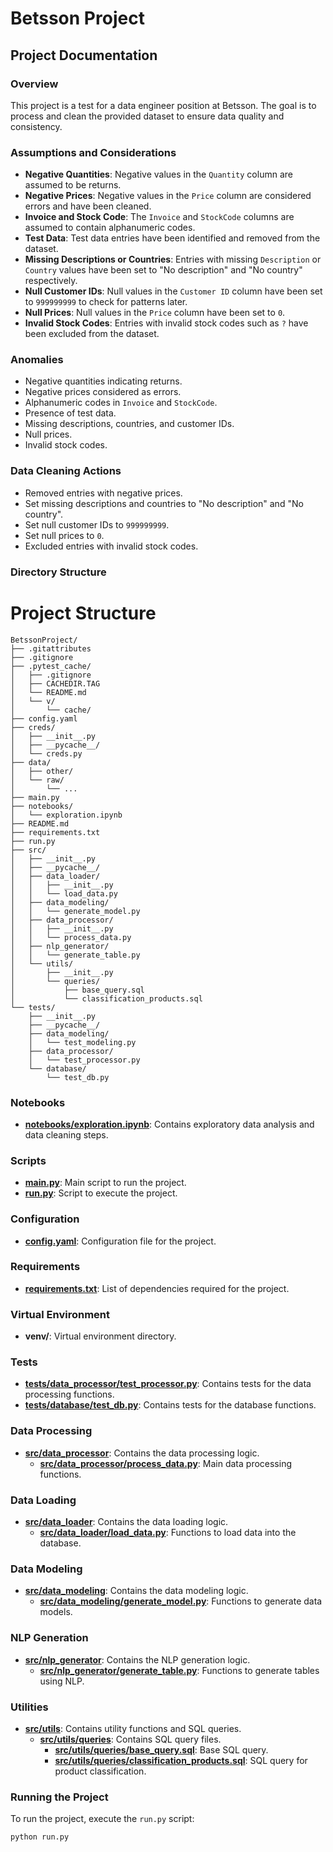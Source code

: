 # Betsson Project

## Project Documentation

### Overview
This project is a test for a data engineer position at Betsson. The goal is to process and clean the provided dataset to ensure data quality and consistency.

### Assumptions and Considerations
- **Negative Quantities**: Negative values in the `Quantity` column are assumed to be returns.
- **Negative Prices**: Negative values in the `Price` column are considered errors and have been cleaned.
- **Invoice and Stock Code**: The `Invoice` and `StockCode` columns are assumed to contain alphanumeric codes.
- **Test Data**: Test data entries have been identified and removed from the dataset.
- **Missing Descriptions or Countries**: Entries with missing `Description` or `Country` values have been set to "No description" and "No country" respectively.
- **Null Customer IDs**: Null values in the `Customer ID` column have been set to `999999999` to check for patterns later.
- **Null Prices**: Null values in the `Price` column have been set to `0`.
- **Invalid Stock Codes**: Entries with invalid stock codes such as `?` have been excluded from the dataset.

### Anomalies
- Negative quantities indicating returns.
- Negative prices considered as errors.
- Alphanumeric codes in `Invoice` and `StockCode`.
- Presence of test data.
- Missing descriptions, countries, and customer IDs.
- Null prices.
- Invalid stock codes.

### Data Cleaning Actions
- Removed entries with negative prices.
- Set missing descriptions and countries to "No description" and "No country".
- Set null customer IDs to `999999999`.
- Set null prices to `0`.
- Excluded entries with invalid stock codes.

### Directory Structure

# Project Structure

```plaintext
BetssonProject/
├── .gitattributes
├── .gitignore
├── .pytest_cache/
│   ├── .gitignore
│   ├── CACHEDIR.TAG
│   └── README.md
│   └── v/
│       └── cache/
├── config.yaml
├── creds/
│   ├── __init__.py
│   ├── __pycache__/
│   └── creds.py
├── data/
│   ├── other/
│   └── raw/
│       └── ...
├── main.py
├── notebooks/
│   └── exploration.ipynb
├── README.md
├── requirements.txt
├── run.py
├── src/
│   ├── __init__.py
│   ├── __pycache__/
│   ├── data_loader/
│   │   ├── __init__.py
│   │   └── load_data.py
│   ├── data_modeling/
│   │   └── generate_model.py
│   ├── data_processor/
│   │   ├── __init__.py
│   │   └── process_data.py
│   ├── nlp_generator/
│   │   └── generate_table.py
│   └── utils/
│       ├── __init__.py
│       └── queries/
│           ├── base_query.sql
│           └── classification_products.sql
└── tests/
    ├── __init__.py
    ├── __pycache__/
    ├── data_modeling/
    │   └── test_modeling.py
    ├── data_processor/
    │   └── test_processor.py
    └── database/
        └── test_db.py
```

### Notebooks
- **[notebooks/exploration.ipynb](notebooks/exploration.ipynb)**: Contains exploratory data analysis and data cleaning steps.

### Scripts
- **[main.py](main.py)**: Main script to run the project.
- **[run.py](run.py)**: Script to execute the project.

### Configuration
- **[config.yaml](config.yaml)**: Configuration file for the project.

### Requirements
- **[requirements.txt](requirements.txt)**: List of dependencies required for the project.

### Virtual Environment
- **venv/**: Virtual environment directory.

### Tests
- **[tests/data_processor/test_processor.py](tests/data_processor/test_processor.py)**: Contains tests for the data processing functions.
- **[tests/database/test_db.py](tests/database/test_db.py)**: Contains tests for the database functions.

### Data Processing
- **[src/data_processor](src/data_processor)**: Contains the data processing logic.
  - **[src/data_processor/process_data.py](src/data_processor/process_data.py)**: Main data processing functions.

### Data Loading
- **[src/data_loader](src/data_loader)**: Contains the data loading logic.
  - **[src/data_loader/load_data.py](src/data_loader/load_data.py)**: Functions to load data into the database.

### Data Modeling
- **[src/data_modeling](src/data_modeling)**: Contains the data modeling logic.
  - **[src/data_modeling/generate_model.py](src/data_modeling/generate_model.py)**: Functions to generate data models.

### NLP Generation
- **[src/nlp_generator](src/nlp_generator)**: Contains the NLP generation logic.
  - **[src/nlp_generator/generate_table.py](src/nlp_generator/generate_table.py)**: Functions to generate tables using NLP.

### Utilities
- **[src/utils](src/utils)**: Contains utility functions and SQL queries.
  - **[src/utils/queries](src/utils/queries)**: Contains SQL query files.
    - **[src/utils/queries/base_query.sql](src/utils/queries/base_query.sql)**: Base SQL query.
    - **[src/utils/queries/classification_products.sql](src/utils/queries/classification_products.sql)**: SQL query for product classification.

### Running the Project
To run the project, execute the `run.py` script:

```sh
python run.py